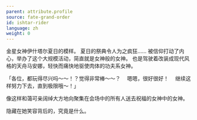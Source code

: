 ```yaml
---
parent: attribute.profile
source: fate-grand-order
id: ishtar-rider
language: zh
weight: 0
---
```


金星女神伊什塔尔夏日的模样。
夏日的祭典令人为之疯狂……
被信仰打动了内心，举办了这个大规模活动，简直就是女神般的女神。
也是驾驶着改装成现代风格的天舟马安娜，轻快而痛快地驱使肉体的功夫系女神。

「各位，都玩得尽兴吗～～！？觉得非常棒～～？
　嗯嗯，很好很好！
　继续这样努力下去，直到极限哦～！」

像这样和蔼可亲阔绰大方地向聚集在会场中的所有人送去祝福的女神中的女神。

隐藏在她笑容背后的，究竟是什么。
